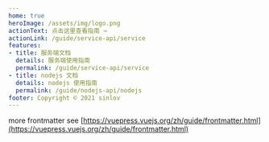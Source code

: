 ```yaml
---
home: true
heroImage: /assets/img/logo.png
actionText: 点击这里查看指南 →
actionLink: /guide/service-api/service
features:
- title: 服务端文档
  details: 服务端使用指南
  permalink: /guide/service-api/service
- title: nodejs 文档
  details: nodejs 使用指南
  permalink: /guide/nodejs-api/nodejs
footer: Copyright © 2021 sinlov
---
```


more frontmatter see [https://vuepress.vuejs.org/zh/guide/frontmatter.html](https://vuepress.vuejs.org/zh/guide/frontmatter.html)
